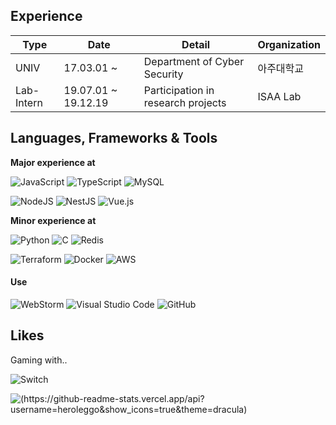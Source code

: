 ## Experience

|Type|Date|Detail|Organization|
|---|---|---|---|
|UNIV|17.03.01 ~ |Department of Cyber Security|아주대학교|
|Lab-Intern|19.07.01 ~ 19.12.19|Participation in research projects|ISAA Lab|


## Languages, Frameworks & Tools

**Major experience at**

![JavaScript](https://img.shields.io/badge/javascript-%23323330.svg?style=for-the-badge&logo=javascript&logoColor=%23F7DF1E)
![TypeScript](https://img.shields.io/badge/typescript-%23007ACC.svg?style=for-the-badge&logo=typescript&logoColor=white)
![MySQL](https://img.shields.io/badge/mysql-%2300f.svg?style=for-the-badge&logo=mysql&logoColor=white)

![NodeJS](https://img.shields.io/badge/node.js-6DA55F?style=for-the-badge&logo=node.js&logoColor=white)
![NestJS](https://img.shields.io/badge/nestjs-%23E0234E.svg?style=for-the-badge&logo=nestjs&logoColor=white)
![Vue.js](https://img.shields.io/badge/vuejs-%2335495e.svg?style=for-the-badge&logo=vuedotjs&logoColor=%234FC08D)

**Minor experience at**

![Python](https://img.shields.io/badge/python-3670A0?style=for-the-badge&logo=python&logoColor=ffdd54)
![C](https://img.shields.io/badge/c-%2300599C.svg?style=for-the-badge&logo=c&logoColor=white)
![Redis](https://img.shields.io/badge/redis-%23DD0031.svg?style=for-the-badge&logo=redis&logoColor=white)

![Terraform](https://img.shields.io/badge/terraform-%235835CC.svg?style=for-the-badge&logo=terraform&logoColor=white)
![Docker](https://img.shields.io/badge/docker-%230db7ed.svg?style=for-the-badge&logo=docker&logoColor=white)
![AWS](https://img.shields.io/badge/AWS-%23FF9900.svg?style=for-the-badge&logo=amazon-aws&logoColor=white)

#### Use

![WebStorm](https://img.shields.io/badge/WebStorm-000000?style=for-the-badge&logo=WebStorm&logoColor=white)
![Visual Studio Code](https://img.shields.io/badge/Visual_Studio_Code-0078D4?style=for-the-badge&logo=visual%20studio%20code&logoColor=white)
![GitHub](https://img.shields.io/badge/github-%23121011.svg?style=for-the-badge&logo=github&logoColor=white)

## Likes

Gaming with..

![Switch](https://img.shields.io/badge/Switch-E60012?style=for-the-badge&logo=nintendo-switch&logoColor=white)

![(https://github-readme-stats.vercel.app/api?username=heroleggo&show_icons=true&theme=dracula)](https://github-readme-stats.vercel.app/api?username=heroleggo&show_icons=true&theme=dracula)
